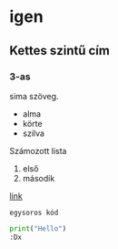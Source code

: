 # igen
## Kettes szintű cím
### 3-as


sima szöveg.

- alma
- körte
- szilva

Számozott lista
1. első
2. második

[link](https://acsjszki.hu)

`egysoros kód`

```python
print("Hello")
:Dx
